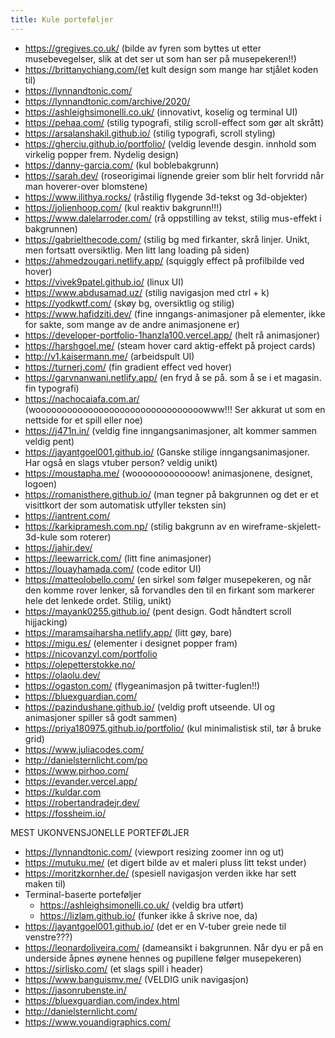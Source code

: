 ```yaml
---
title: Kule porteføljer
---
```


- https://gregives.co.uk/ (bilde av fyren som byttes ut etter musebevegelser, slik at det ser ut som han ser på musepekeren!!)
- https://brittanychiang.com/(et kult design som mange har stjålet koden til)
- https://lynnandtonic.com/
- https://lynnandtonic.com/archive/2020/
- https://ashleighsimonelli.co.uk/ (innovativt, koselig og terminal UI)
- https://pehaa.com/ (stilig typografi, stilig scroll-effect som gør alt skrått)
- https://arsalanshakil.github.io/ (stilig typografi, scroll styling)
- https://gherciu.github.io/portfolio/ (veldig levende desgin. innhold som virkelig popper frem. Nydelig design)
- https://danny-garcia.com/ (kul boblebakgrunn)
- https://sarah.dev/ (roseorigimai lignende greier som blir helt forvridd når man hoverer-over blomstene)
- https://www.ilithya.rocks/ (råstilig flygende 3d-tekst og 3d-objekter)
- https://jolienhoop.com/ (kul reaktiv bakgrunn!!!)
- https://www.dalelarroder.com/ (rå oppstilling av tekst, stilig mus-effekt i bakgrunnen)
- https://gabrielthecode.com/ (stilig bg med firkanter, skrå linjer. Unikt, men fortsatt oversiktlig. Men litt lang loading på siden)
- https://ahmedzougari.netlify.app/ (squiggly effect på profilbilde ved hover)
- https://vivek9patel.github.io/ (linux UI)
- https://www.abdusamad.uz/ (stilig navigasjon med ctrl + k)
- https://yodkwtf.com/ (skøy bg, oversiktlig og stilig)
- https://www.hafidziti.dev/ (fine inngangs-animasjoner på elementer, ikke for sakte, som mange av de andre animasjonene er)
- https://developer-portfolio-1hanzla100.vercel.app/ (helt rå animasjoner)
- https://harshgoel.me/ (steam hover card aktig-effekt på project cards)
- http://v1.kaisermann.me/ (arbeidspult UI)
- https://turnerj.com/ (fin gradient effect ved hover)
- https://garvnanwani.netlify.app/ (en fryd å se på. som å se i et magasin. fin typografi)
- https://nachocaiafa.com.ar/ (woooooooooooooooooooooooooooooooowww!!! Ser akkurat ut som en nettside for et spill eller noe)
- https://j471n.in/ (veldig fine inngangsanimasjoner, alt kommer sammen veldig pent)
- https://jayantgoel001.github.io/ (Ganske stilige inngangsanimasjoner. Har også en slags vtuber person? veldig unikt)
- https://moustapha.me/ (wooooooooooooow! animasjonene, designet, logoen)
- https://romanisthere.github.io/ (man tegner på bakgrunnen og det er et visittkort der som automatisk utfyller teksten sin)
- https://iantrent.com/
- https://karkipramesh.com.np/ (stilig bakgrunn av en wireframe-skjelett-3d-kule som roterer)
- https://jahir.dev/
- https://leewarrick.com/ (litt fine animasjoner)
- https://louayhamada.com/ (code editor UI)
- https://matteolobello.com/ (en sirkel som følger musepekeren, og når den komme rover lenker, så forvandles den til en firkant som markerer hele det lenkede ordet. Stilig, unikt)
- https://mayank0255.github.io/ (pent design. Godt håndtert scroll hijjacking)
- https://maramsaiharsha.netlify.app/ (litt gøy, bare)
- https://migu.es/ (elementer i designet popper fram)
- https://nicovanzyl.com/portfolio
- https://olepetterstokke.no/
- https://olaolu.dev/
- https://ogaston.com/ (flygeanimasjon på twitter-fuglen!!)
- https://bluexguardian.com/
- https://pazindushane.github.io/ (veldig proft utseende. UI og animasjoner spiller så godt sammen)
- https://priya180975.github.io/portfolio/ (kul minimalistisk stil, tør å bruke grid)
- https://www.juliacodes.com/ 
- http://danielsternlicht.com/po
- https://www.pirhoo.com/
- https://evander.vercel.app/
- https://kuldar.com
- https://robertandradejr.dev/
- https://fossheim.io/


MEST UKONVENSJONELLE PORTEFØLJER
- https://lynnandtonic.com/ (viewport resizing zoomer inn og ut)
- https://mutuku.me/ (et digert bilde av et maleri pluss litt tekst under)
- https://moritzkornher.de/ (spesiell navigasjon verden ikke har sett maken til)
- Terminal-baserte porteføljer
  - https://ashleighsimonelli.co.uk/ (veldig bra utført)
  - https://lizlam.github.io/ (funker ikke å skrive noe, da)
- https://jayantgoel001.github.io/ (det er en V-tuber greie nede til venstre???)
- https://leonardoliveira.com/ (dameansikt i bakgrunnen. Når dyu er på en underside åpnes øynene hennes og pupillene følger musepekeren)
- https://sirlisko.com/ (et slags spill i header)
- https://www.banguismv.me/ (VELDIG unik navigasjon)
- https://jasonrubenste.in/
- https://bluexguardian.com/index.html
- http://danielsternlicht.com/
- https://www.youandigraphics.com/

